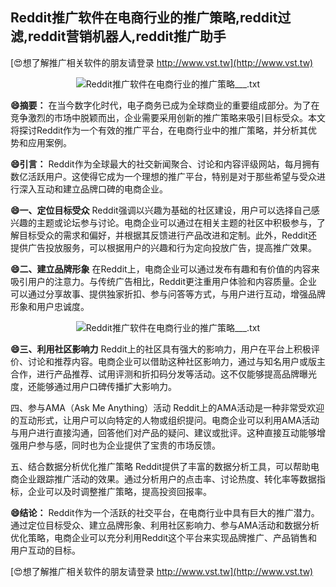 ## **Reddit推广软件在电商行业的推广策略,reddit过滤,reddit营销机器人,reddit推广助手**

[😍想了解推广相关软件的朋友请登录 http://www.vst.tw](http://www.vst.tw)

 <center><img src="https://vst.tw/MP4/tuiguang/png/4.png" alt="Reddit推广软件在电商行业的推广策略___.txt"></center>

**😄摘要：**
在当今数字化时代，电子商务已成为全球商业的重要组成部分。为了在竞争激烈的市场中脱颖而出，企业需要采用创新的推广策略来吸引目标受众。本文将探讨Reddit作为一个有效的推广平台，在电商行业中的推广策略，并分析其优势和应用案例。

**😄引言：**
Reddit作为全球最大的社交新闻聚合、讨论和内容评级网站，每月拥有数亿活跃用户。这使得它成为一个理想的推广平台，特别是对于那些希望与受众进行深入互动和建立品牌口碑的电商企业。

**😄一、定位目标受众**
Reddit强调以兴趣为基础的社区建设，用户可以选择自己感兴趣的主题或论坛参与讨论。电商企业可以通过在相关主题的社区中积极参与，了解目标受众的需求和偏好，并根据其反馈进行产品改进和定制。此外，Reddit还提供广告投放服务，可以根据用户的兴趣和行为定向投放广告，提高推广效果。

**😄二、建立品牌形象**
在Reddit上，电商企业可以通过发布有趣和有价值的内容来吸引用户的注意力。与传统广告相比，Reddit更注重用户体验和内容质量。企业可以通过分享故事、提供独家折扣、参与问答等方式，与用户进行互动，增强品牌形象和用户忠诚度。

 <center><img src="https://vst.tw/MP4/tuiguang/png/8.png" alt="Reddit推广软件在电商行业的推广策略___.txt"></center>

**😄三、利用社区影响力**
Reddit上的社区具有强大的影响力，用户在平台上积极评价、讨论和推荐内容。电商企业可以借助这种社区影响力，通过与知名用户或版主合作，进行产品推荐、试用评测和折扣码分发等活动。这不仅能够提高品牌曝光度，还能够通过用户口碑传播扩大影响力。

四、参与AMA（Ask Me Anything）活动
Reddit上的AMA活动是一种非常受欢迎的互动形式，让用户可以向特定的人物或组织提问。电商企业可以利用AMA活动与用户进行直接沟通，回答他们对产品的疑问、建议或批评。这种直接互动能够增强用户参与感，同时也为企业提供了宝贵的市场反馈。

五、结合数据分析优化推广策略
Reddit提供了丰富的数据分析工具，可以帮助电商企业跟踪推广活动的效果。通过分析用户的点击率、讨论热度、转化率等数据指标，企业可以及时调整推广策略，提高投资回报率。

**😄结论：**
Reddit作为一个活跃的社交平台，在电商行业中具有巨大的推广潜力。通过定位目标受众、建立品牌形象、利用社区影响力、参与AMA活动和数据分析优化策略，电商企业可以充分利用Reddit这个平台来实现品牌推广、产品销售和用户互动的目标。

[😍想了解推广相关软件的朋友请登录 http://www.vst.tw](http://www.vst.tw)



